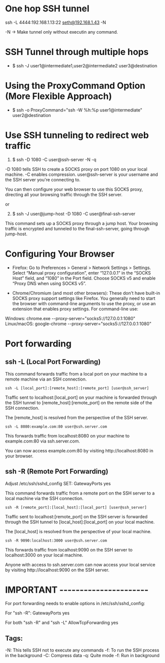 # One hop SSH tunnel

ssh -L 4444:192.168.1.13:22 seth@192.168.1.43 -N

-N -> Make tunnel only without executin any command.

# SSH Tunnel through multiple hops

- $ ssh -J user1@intermediate1,user2@intermediate2 user3@destination

# Using the ProxyCommand Option (More Flexible Approach)

- $ ssh -o ProxyCommand="ssh -W %h:%p user1@intermediate" user2@destination

# Use SSH tunneling to redirect web traffic

1. $ ssh -D 1080 -C user@ssh-server -N -q

-D 1080 tells SSH to create a SOCKS proxy on port 1080 on your local machine.
-C enables compression.
user@ssh-server is your username and the SSH server you're connecting to.

You can then configure your web browser to use this SOCKS proxy, directing all your browsing traffic through the SSH server.

or

2. $ ssh -J user@jump-host -D 1080 -C user@final-ssh-server

This command sets up a SOCKS proxy through a jump host. Your browsing traffic is encrypted and tunneled to the final-ssh-server, going through jump-host.

# Configuring Your Browser

- Firefox: Go to Preferences > General > Network Settings > Settings. Select “Manual proxy configuration”, enter “127.0.0.1” in the “SOCKS Host” field, and “1080” in the Port field. Choose SOCKS v5 and enable “Proxy DNS when using SOCKS v5”.

- Chrome/Chromium (and most other browsers): These don't have built-in SOCKS proxy support settings like Firefox. You generally need to start the browser with command-line arguments to use the proxy, or use an extension that enables proxy settings. For command-line use:

Windows: chrome.exe --proxy-server="socks5://127.0.0.1:1080"
Linux/macOS: google-chrome --proxy-server="socks5://127.0.0.1:1080"

# Port forwarding

## ssh -L (Local Port Forwarding)

This command forwards traffic from a local port on your machine to a remote machine via an SSH connection.

    ssh -L [local_port]:[remote_host]:[remote_port] [user@ssh_server]

Traffic sent to localhost:[local_port] on your machine is forwarded through the SSH tunnel to [remote_host]:[remote_port] on the remote side of the SSH connection.

The [remote_host] is resolved from the perspective of the SSH server.

    ssh -L 8080:example.com:80 user@ssh.server.com

This forwards traffic from localhost:8080 on your machine to example.com:80 via ssh.server.com.

You can now access example.com:80 by visiting http://localhost:8080 in your browser.

## ssh -R (Remote Port Forwarding)

Adjust /etc/ssh/sshd_config
SET:
GatewayPorts yes

This command forwards traffic from a remote port on the SSH server to a local machine via the SSH connection.

    ssh -R [remote_port]:[local_host]:[local_port] [user@ssh_server]

Traffic sent to localhost:[remote_port] on the SSH server is forwarded through the SSH tunnel to [local_host]:[local_port] on your local machine.

The [local_host] is resolved from the perspective of your local machine.

    ssh -R 9090:localhost:3000 user@ssh.server.com

This forwards traffic from localhost:9090 on the SSH server to localhost:3000 on your local machine.

Anyone with access to ssh.server.com can now access your local service by visiting http://localhost:9090 on the SSH server.

# IMPORTANT ----------------------

For port forwarding needs to enable options
in /etc/ssh/sshd_config:

For "ssh -R":
GatewayPorts yes

For both "ssh -R" and "ssh -L"
AllowTcpForwarding yes

## Tags:

-N: This tells SSH not to execute any commands
-f: To run the SSH process in the background
-C: Compress data
-q: Quite mode
-f: Run in background
